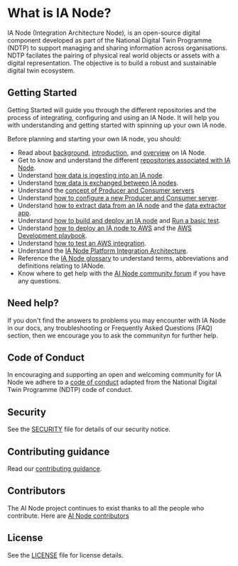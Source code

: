 # What is IA Node?
IA Node (Integration Architecture Node), is an open-source digital component developed as part of the National Digital Twin Programme (NDTP) to support managing and sharing information across organisations. NDTP facilates the pairing of physical real world objects or assets with a digital representation. The objective is to build a robust and sustainable digital twin ecosystem.  

## Getting Started
Getting Started will guide you through the different repositories and the process of integrating, configuring and using an IA Node. It will help you with understanding and getting started with spinning up your own IA node. 

Before planning and starting your own IA node, you should:  

- Read about [background](https://github.com/National-Digital-Twin/integration-architecture-documentation/blob/main/DeveloperDocumentation/IANode/IANode-Background.md), [introduction](https://github.com/National-Digital-Twin/integration-architecture-documentation/blob/main/DeveloperDocumentation/IANode/Context.md), and [overview](https://github.com/National-Digital-Twin/integration-architecture-documentation/blob/main/DeveloperDocumentation/IANode/Components.md) on IA Node.
- Get to know and understand the different [repositories associated with IA Node](https://github.com/National-Digital-Twin/integration-architecture-documentation/blob/main/DeveloperDocumentation/IANode/Repositories.md).
- Understand [how data is ingesting into an IA node](../DeveloperDocumentation/IANode/DataIngestion.md).
- Understand [how data is exchanged between IA nodes](https://github.com/National-Digital-Twin/federator/blob/main/README.md#introduction).
- Understand the [concept of Producer and Consumer servers](https://github.com/National-Digital-Twin/federator/blob/main/README.md#overview-of-approach-to-ia-nodes-exchanging-data)
- Understand [how to configure a new Producer and Consumer server](https://github.com/National-Digital-Twin/federator/blob/main/docs/new-client-server.md).
- Understand [how to extract data from an IA node](https://github.com/National-Digital-Twin/integration-architecture-documentation/blob/main/DeveloperDocumentation/IANode/DataExtraction.md) and the [data extractor app](https://github.com/National-Digital-Twin/data-extractor/blob/main/README.md#data-extractor).
- Understand [how to build and deploy an IA node](https://github.com/National-Digital-Twin/integration-architecture-documentation/blob/main/DeveloperDocumentation/Deployment/Deployment.md#deployment) and [Run a basic test](https://github.com/National-Digital-Twin/integration-architecture-documentation/blob/main/DeveloperDocumentation/Deployment/DeploymentLocal.md#run-basic-test-for-minimal-ianode-functionality).
- Understand [how to deploy an IA node to AWS](https://github.com/National-Digital-Twin/integration-architecture/blob/main/CloudPlatform/AWS/docs/terraform-dev-environment-overview.md) and the [AWS Development playbook](https://github.com/National-Digital-Twin/integration-architecture/blob/main/CloudPlatform/AWS/docs/terraform-dev-playbook.md).
- Understand [how to test an AWS integration](https://github.com/National-Digital-Twin/aws-integration-testing/blob/main/README.md#aws-integration-testing).
- Understand the [IA Node Platform Integration Architecture](https://github.com/National-Digital-Twin/integration-architecture/blob/main/README.md#integration-architecture).
- Reference the [IA Node glossary](https://github.com/National-Digital-Twin/integration-architecture-documentation/blob/main/DeveloperDocumentation/IANode/Glossary.md#glossary) to understand terms, abbreviations and definitions relating to IANode.
- Know where to get help with the [AI Node community forum]() if you have any questions.

## Need help?
If you don't find the answers to problems you may encounter with IA Node in our docs, any troubleshooting or Frequently Asked Questions (FAQ)  section, then we encourage you to ask the communityn for further help.

## Code of Conduct
In encouraging and supporting an open and welcoming community for IA Node we adhere to a [code of conduct]() adapted from the National Digital Twin Programme (NDTP) code of conduct.

## Security
See the [SECURITY](https://github.com/National-Digital-Twin/integration-architecture-documentation/blob/main/SECURITY.md) file for details of our security notice.

## Contributing guidance
Read our [contributing guidance]().

## Contributors
The AI Node project continues to exist thanks to all the people who contribute. Here are [AI Node contributors](https://github.com/National-Digital-Twin/integration-architecture-documentation/graphs/contributors)

## License
See the [LICENSE](https://github.com/National-Digital-Twin/integration-architecture-documentation/blob/main/LICENSE) file for license details.
